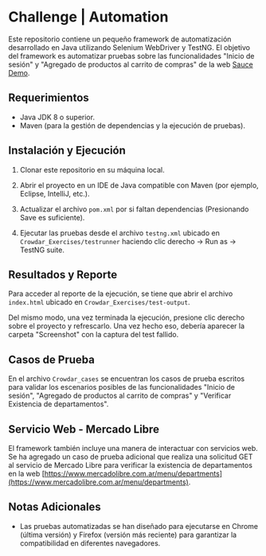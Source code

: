 # Challenge | Automation

Este repositorio contiene un pequeño framework de automatización desarrollado en Java utilizando Selenium WebDriver y TestNG. El objetivo del framework es automatizar pruebas sobre las funcionalidades "Inicio de sesión" y "Agregado de productos al carrito de compras" de la web [Sauce Demo](https://www.saucedemo.com/).

## Requerimientos

- Java JDK 8 o superior.
- Maven (para la gestión de dependencias y la ejecución de pruebas).

## Instalación y Ejecución

1. Clonar este repositorio en su máquina local.

2. Abrir el proyecto en un IDE de Java compatible con Maven (por ejemplo, Eclipse, IntelliJ, etc.).

3. Actualizar el archivo `pom.xml` por si faltan dependencias (Presionando Save es suficiente).

4. Ejecutar las pruebas desde el archivo `testng.xml` ubicado en `Crowdar_Exercises/testrunner` haciendo clic derecho -> Run as -> TestNG suite.

## Resultados y Reporte

Para acceder al reporte de la ejecución, se tiene que abrir el archivo `index.html` ubicado en `Crowdar_Exercises/test-output`.

Del mismo modo, una vez terminada la ejecución, presione clic derecho sobre el proyecto y refrescarlo. Una vez hecho eso, debería aparecer la carpeta "Screenshot" con la captura del test fallido.

## Casos de Prueba

En el archivo `Crowdar_cases` se encuentran los casos de prueba escritos para validar los escenarios posibles de las funcionalidades "Inicio de sesión", "Agregado de productos al carrito de compras" y "Verificar Existencia de departamentos".

## Servicio Web - Mercado Libre

El framework también incluye una manera de interactuar con servicios web. Se ha agregado un caso de prueba adicional que realiza una solicitud GET al servicio de Mercado Libre para verificar la existencia de departamentos en la web [https://www.mercadolibre.com.ar/menu/departments](https://www.mercadolibre.com.ar/menu/departments).

## Notas Adicionales

- Las pruebas automatizadas se han diseñado para ejecutarse en Chrome (última versión) y Firefox (versión más reciente) para garantizar la compatibilidad en diferentes navegadores.
